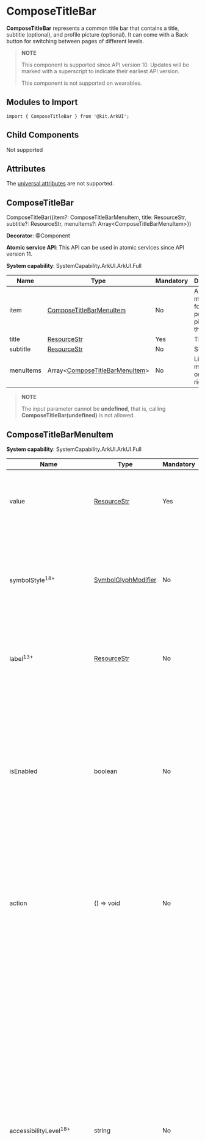 # ComposeTitleBar


**ComposeTitleBar** represents a common title bar that contains a title, subtitle (optional), and profile picture (optional). It can come with a Back button for switching between pages of different levels.


> **NOTE**
>
> This component is supported since API version 10. Updates will be marked with a superscript to indicate their earliest API version.
>
> This component is not supported on wearables.


## Modules to Import

```
import { ComposeTitleBar } from '@kit.ArkUI';
```


## Child Components

Not supported

## Attributes
The [universal attributes](ts-component-general-attributes.md) are not supported.

## ComposeTitleBar

ComposeTitleBar({item?: ComposeTitleBarMenuItem, title: ResourceStr, subtitle?: ResourceStr, menuItems?: Array&lt;ComposeTitleBarMenuItem&gt;})

**Decorator**: @Component

**Atomic service API**: This API can be used in atomic services since API version 11.

**System capability**: SystemCapability.ArkUI.ArkUI.Full

| Name| Type| Mandatory| Description|
| -------- | -------- | -------- | -------- |
| item | [ComposeTitleBarMenuItem](#composetitlebarmenuitem) | No| A single menu item for the profile picture on the left.|
| title | [ResourceStr](ts-types.md#resourcestr) | Yes| Title.|
| subtitle | [ResourceStr](ts-types.md#resourcestr) | No| Subtitle.|
| menuItems | Array&lt;[ComposeTitleBarMenuItem](#composetitlebarmenuitem)&gt; | No| List of menu items on the right.|

> **NOTE**
> 
> The input parameter cannot be **undefined**, that is, calling **ComposeTitleBar(undefined)** is not allowed.

## ComposeTitleBarMenuItem

**System capability**: SystemCapability.ArkUI.ArkUI.Full

| Name| Type| Mandatory| Description|
| -------- | -------- | -------- | -------- |
| value | [ResourceStr](ts-types.md#resourcestr) | Yes| Icon resource.<br>**Atomic service API**: This API can be used in atomic services since API version 11.|
| symbolStyle<sup>18+</sup> | [SymbolGlyphModifier](ts-universal-attributes-attribute-modifier.md) | No| Symbol icon resource, which has higher priority than **value**. <br>**Atomic service API**: This API can be used in atomic services since API version 18.|
| label<sup>13+</sup> | [ResourceStr](ts-types.md#resourcestr) | No| Icon label.<br>**Atomic service API**: This API can be used in atomic services since API version 13.|
| isEnabled | boolean | No| Whether to enable the item.<br>Default value: **false**<br> **true**: The item is enabled.<br> **false**: The item is disabled.<br>This property cannot be triggered by the **item** property.<br>**Atomic service API**: This API can be used in atomic services since API version 11.|
| action | () =&gt; void | No| Action to perform. This parameter is not available for the item attribute.<br>**Atomic service API**: This API can be used in atomic services since API version 11.|
| accessibilityLevel<sup>18+<sup>       | string  | No| Accessibility level. It determines whether the component can be recognized by accessibility services.<br>The options are as follows:<br>**"auto"**: It is treated as "yes" by the system.<br>**"yes"**: The component can be recognized by accessibility services.<br>**"no"**: The component cannot be recognized by accessibility services.<br>**"no-hide-descendants"**: Neither the component nor its child components can be recognized by accessibility services.<br>Default value: **"auto"**<br>**Atomic service API**: This API can be used in atomic services since API version 18.|
| accessibilityText<sup>18+<sup>        | ResourceStr | No| Accessibility text, that is, accessible label name. If a component does not contain text information, it will not be announced by the screen reader when selected. In this case, the screen reader user cannot know which component is selected. To solve this problem, you can set accessibility text for components without text information. When such a component is selected, the screen reader announces the specified accessibility text, informing the user which component is selected.<br>Default value: value of the **label** property if it is set and an empty string otherwise.<br>**Atomic service API**: This API can be used in atomic services since API version 18.                                    |
| accessibilityDescription<sup>18+<sup> | ResourceStr | No| Accessible description. You can provide comprehensive text explanations to help users understand the operation they are about to perform and its potential consequences, especially when these cannot be inferred from the component's attributes and accessibility text alone. If a component contains both text information and the accessible description, the text is announced first and then the accessible description, when the component is selected.<br>Default value: **"Double-tap to activate"**<br>**Atomic service API**: This API can be used in atomic services since API version 18.          |

## Events
The [universal events](ts-component-general-events.md) are not supported.

## Example

### Example 1: Implementing a Simple Title Bar
This example showcases how to implement a simple title bar, a title bar with a back arrow, and a title bar with a list of menu items on the right side.
```ts
import { ComposeTitleBar, Prompt, ComposeTitleBarMenuItem } from '@kit.ArkUI';

@Entry
@Component
struct Index {
  // Define an array of menu items for the right side of the title bar.
  private menuItems: Array<ComposeTitleBarMenuItem> = [
    {
      // Resource for the menu icon
      value: $r('sys.media.ohos_save_button_filled'),
      // Enable the icon.
      isEnabled: true,
      // Action triggered when the menu item is clicked.
      action: () => Prompt.showToast({ message: 'icon 1' }),
    },
    {
      value: $r('sys.media.ohos_ic_public_copy'),
      isEnabled: true,
      action: () => Prompt.showToast({ message: 'icon 2' }),
    },
    {
      value: $r('sys.media.ohos_ic_public_edit'),
      isEnabled: true,
      action: () => Prompt.showToast({ message: 'icon 3' }),
    },
    {
      value: $r('sys.media.ohos_ic_public_remove'),
      isEnabled: true,
      action: () => Prompt.showToast({ message: 'icon 4' }),
    },
  ]

  build() {
    Row() {
      Column() {
        // Divider.
        Divider().height(2).color(0xCCCCCC)
        ComposeTitleBar({
          title: 'Title',
          subtitle: 'Subtitle',
          menuItems: this.menuItems.slice(0, 1),
        })
        Divider().height(2).color(0xCCCCCC)
        ComposeTitleBar({
          title: 'Title',
          subtitle: 'Subtitle',
          menuItems: this.menuItems.slice(0, 2),
        })
        Divider().height(2).color(0xCCCCCC)
        ComposeTitleBar({
          title: 'Title',
          subtitle: 'Subtitle',
          menuItems: this.menuItems,
        })
        Divider().height(2).color(0xCCCCCC)
        // Define the title bar with a profile picture.
        ComposeTitleBar({
          menuItems: [{
            isEnabled: true, value: $r('sys.media.ohos_save_button_filled'),
            action: () => Prompt.showToast({ message: 'icon' }),
          }],
          title: 'Title',
          subtitle: 'Subtitle',
          item: { isEnabled: true, value: $r('sys.media.ohos_app_icon') }
        })
        Divider().height(2).color(0xCCCCCC)
      }
    }.height('100%')
  }
}
```

![en-us_image_composetitlebar_example01](figures/en-us_image_composetitlebar_example01.png)

### Example 2: Implementing Screen Reader Announcement for the Custom Button on the Right Side
This example customizes the screen reader announcement text by setting the **accessibilityText**, **accessibilityDescription**, and **accessibilityLevel** properties of the custom button on the right side of the title bar. This functionality is supported since API version 18.
```ts
import { ComposeTitleBar, Prompt, ComposeTitleBarMenuItem } from '@kit.ArkUI';

@Entry
@Component
struct Index {
  // Define an array of menu items for the right side of the title bar.
  private menuItems: Array<ComposeTitleBarMenuItem> = [
    {
      // Resource for the menu icon
      value: $r('sys.media.ohos_save_button_filled'),
      // Enable the icon.
      isEnabled: true,
      // Action triggered when the menu item is clicked.
      action: () => Prompt.showToast({ message: 'icon 1' }),
      // The screen reader will prioritize this text over the label.
      accessibilityText: 'Save',
      // The screen reader can focus on this item.
      accessibilityLevel: 'yes',
      // The screen reader will ultimately announce this text.
      accessibilityDescription: 'Tap to save the current content',
    },
    {
      value: $r('sys.media.ohos_ic_public_copy'),
      isEnabled: true,
      action: () => Prompt.showToast({ message: 'icon 2' }),
      accessibilityText: 'Copy',
      // The screen reader will not focus on this item.
      accessibilityLevel: 'no',
      accessibilityDescription: 'Tap to copy the current content',
    },
    {
      value: $r('sys.media.ohos_ic_public_edit'),
      isEnabled: true,
      action: () => Prompt.showToast({ message: 'icon 3' }),
      accessibilityText: 'Edit',
      accessibilityLevel: 'yes',
      accessibilityDescription: 'Tap to edit the current content',
    },
    {
      value: $r('sys.media.ohos_ic_public_remove'),
      isEnabled: true,
      action: () => Prompt.showToast({ message: 'icon 4' }),
      accessibilityText: 'Remove',
      accessibilityLevel: 'yes',
      accessibilityDescription: 'Tap to remove the selected item',
    },
  ]

  build() {
    Row() {
      Column() {
        // Divider.
        Divider().height(2).color(0xCCCCCC)
        ComposeTitleBar({
          title: 'Title',
          subtitle: 'Subtitle',
          menuItems: this.menuItems.slice(0, 1),
        })
        Divider().height(2).color(0xCCCCCC)
        ComposeTitleBar({
          title: 'Title',
          subtitle: 'Subtitle',
          menuItems: this.menuItems.slice(0, 2),
        })
        Divider().height(2).color(0xCCCCCC)
        ComposeTitleBar({
          title: 'Title',
          subtitle: 'Subtitle',
          menuItems: this.menuItems,
        })
        Divider().height(2).color(0xCCCCCC)
        // Define the title bar with a profile picture.
        ComposeTitleBar({
          menuItems: [{
            isEnabled: true, value: $r('sys.media.ohos_save_button_filled'),
            action: () => Prompt.showToast({ message: 'icon' }),
          }],
          title: 'Title',
          subtitle: 'Subtitle',
          item: { isEnabled: true, value: $r('sys.media.ohos_app_icon') },
        })
        Divider().height(2).color(0xCCCCCC)
      }
    }.height('100%')
  }
}
```

![en-us_image_composetitlebar_example02](figures/en-us_image_composetitlebar_example02.png)

### Example 3: Setting the Symbol Icon

This example demonstrates how to use **symbolStyle** in **ComposeTitleBarMenuItem** to set custom symbol icons. This functionality is supported since API version 18.

```ts
import { ComposeTitleBar, Prompt, ComposeTitleBarMenuItem, SymbolGlyphModifier } from '@kit.ArkUI';

@Entry
@Component
struct Index {
  // Define an array of menu items for the right side of the title bar.
  private menuItems: Array<ComposeTitleBarMenuItem> = [
    {
      // Resource for the menu icon
      value: $r('sys.symbol.house'),
      // Menu symbol icon
      symbolStyle: new SymbolGlyphModifier($r('sys.symbol.bell')).fontColor([Color.Red]),
      // Enable the icon.
      isEnabled: true,
      // Action triggered when the menu item is clicked.
      action: () => Prompt.showToast({ message: 'symbol icon 1' }),
    },
    {
      value: $r('sys.symbol.house'),
      isEnabled: true,
      action: () => Prompt.showToast({ message: 'symbol icon 2' }),
    },
    {
      value: $r('sys.symbol.car'),
      symbolStyle: new SymbolGlyphModifier($r('sys.symbol.heart')).fontColor([Color.Pink]),
      isEnabled: true,
      action: () => Prompt.showToast({ message: 'symbol icon 3' }),
    },
    {
      value: $r('sys.symbol.car'),
      isEnabled: true,
      action: () => Prompt.showToast({ message: 'symbol icon 4' }),
    },
  ]

  build() {
    Row() {
      Column() {
        // Divider.
        Divider().height(2).color(0xCCCCCC)
        ComposeTitleBar({
          title: 'Title',
          subtitle: 'Subtitle',
          menuItems: this.menuItems.slice(0, 1),
        })
        Divider().height(2).color(0xCCCCCC)
        ComposeTitleBar({
          title: 'Title',
          subtitle: 'Subtitle',
          menuItems: this.menuItems.slice(0, 2),
        })
        Divider().height(2).color(0xCCCCCC)
        ComposeTitleBar({
          title: 'Title',
          subtitle: 'Subtitle',
          menuItems: this.menuItems,
        })
        Divider().height(2).color(0xCCCCCC)
        // Define the title bar with a profile picture.
        ComposeTitleBar({
          menuItems: [{
            isEnabled: true, value: $r('sys.symbol.heart'),
            action: () => Prompt.showToast({ message: 'symbol icon 1' }),
          }],
          title: 'Title',
          subtitle: 'Subtitle',
          item: { isEnabled: true, value: $r('sys.media.ohos_app_icon') },
        })
        Divider().height(2).color(0xCCCCCC)
      }
    }.height('100%')
  }
}
```

![Setting the symbol icon](figures/en-us_image_composetitlebar_demo_03.png)
